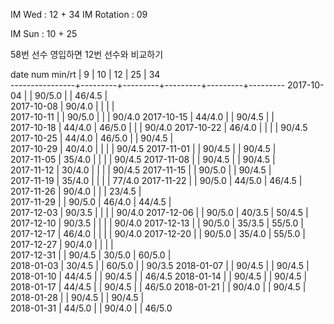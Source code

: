 IM Wed      : 12 + 34
IM Rotation :      09

IM Sun      : 10 + 25 

58번 선수 영입하면 12번 선수와 비교하기

date num min/rt |    9    |    10   |    12   |    25   |    34   
----------------+---------+---------+---------+---------+---------
2017-10-04      |         |  90/5.0 |         |  46/4.5 |        
2017-10-08      |  90/4.0 |         |         |         |        
2017-10-11      |         |  90/5.0 |         |         |  90/4.0 
2017-10-15      |  44/4.0 |         |  90/4.5 |         |         
2017-10-18      |  44/4.0 |  46/5.0 |         |         |  90/4.0 
2017-10-22      |  46/4.0 |         |         |         |  90/4.5
2017-10-25      |  44/4.0 |  46/5.0 |         |  90/4.5 |        
2017-10-29      |  40/4.0 |         |         |         |  90/4.5
2017-11-01      |         |  90/4.5 |         |  90/4.5 |        
2017-11-05      |  35/4.0 |         |         |         |  90/4.5
2017-11-08      |         |  90/4.5 |         |  90/4.5 |        
2017-11-12      |  30/4.0 |         |         |         |  90/4.5
2017-11-15      |         |  90/5.0 |         |  90/4.5 |        
2017-11-19      |  35/4.0 |         |         |         |  77/4.0
2017-11-22      |         |  90/5.0 |  44/5.0 |  46/4.5 |        
2017-11-26      |  90/4.0 |         |         |  23/4.5 |        
2017-11-29      |         |  90/5.0 |  46/4.0 |  44/4.5 |        
2017-12-03      |  90/3.5 |         |         |         |  90/4.0
2017-12-06      |         |  90/5.0 |  40/3.5 |  50/4.5 |        
2017-12-10      |  90/3.5 |         |         |         |  90/4.0
2017-12-13      |         |  90/5.0 |  35/3.5 |  55/5.0 |        
2017-12-17      |  46/4.0 |         |         |         |  90/4.0
2017-12-20      |         |  90/5.0 |  35/4.0 |  55/5.0 |        
2017-12-27      |  90/4.0 |         |         |         |        
2017-12-31      |         |  90/4.5 |  30/5.0 |  60/5.0 |        
2018-01-03      |  30/4.5 |         |  60/5.0 |         |  90/3.5
2018-01-07      |         |  90/4.5 |         |  90/4.5 |        
2018-01-10      |  44/4.5 |         |  90/4.5 |         |  46/4.5
2018-01-14      |         |  90/4.5 |         |  90/4.5 |        
2018-01-17      |  44/4.5 |         |  90/4.5 |         |  46/5.0
2018-01-21      |         |  90/4.0 |         |  90/4.5 |        
2018-01-28      |         |  90/4.5 |         |  90/4.5 |        
2018-01-31      |  44/5.0 |         |  90/4.0 |         |  46/5.0

